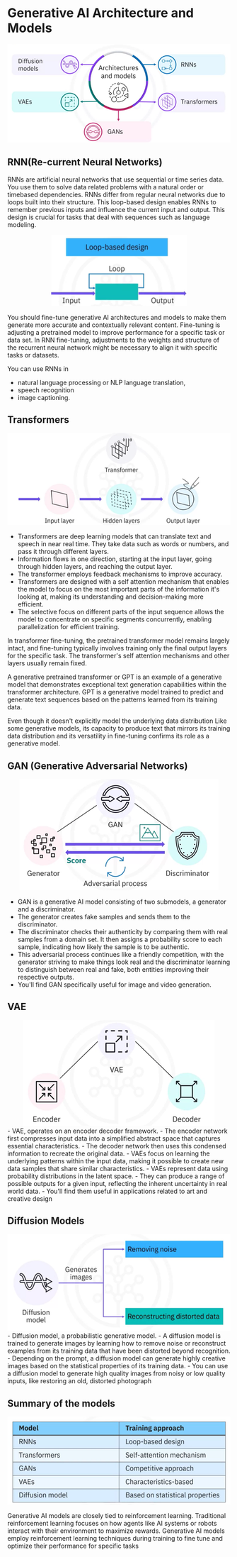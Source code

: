 # Generative AI Architecture and Models

<center><img src="../../images/C1/C1_002.png"/></center>

## RNN(Re-current Neural Networks)

RNNs are artificial neural networks that use sequential or time series data. You use them to solve data related problems with a natural order or timebased dependencies.
RNNs differ from regular neural networks due to loops built into their structure. This loop-based design enables RNNs to remember previous inputs and influence the current input and output. This design is crucial for tasks that deal with sequences such as language modeling.

<center><img src="../../images/C1/C1_004.png"/></center>

You should fine-tune generative AI architectures and models to make them generate more accurate and contextually relevant content. Fine-tuning is adjusting a pretrained model to improve performance for a specific task or data set. 
In RNN fine-tuning, adjustments to the weights and structure of the recurrent neural network might be necessary to align it with specific tasks or datasets. 

You can use RNNs in 
- natural language processing or NLP language translation,
- speech recognition
- image captioning.

## Transformers
<center><img src="../../images/C1/C1_006.png"/></center>

- Transformers are deep learning models that can translate text and speech in near real time. They take data such as words or numbers, and pass it through different layers. 
- Information flows in one direction, starting at the input layer, going through hidden layers, and reaching the output layer. 
- The transformer employs feedback mechanisms to improve accuracy. 
- Transformers are designed with a self attention mechanism that enables the model to focus on the most important parts of the information it's looking at, making its understanding and decision-making more efficient. 
- The selective focus on different parts of the input sequence allows the model to concentrate on specific segments concurrently, enabling parallelization for efficient training. 

In transformer fine-tuning, the pretrained transformer model remains largely intact, and fine-tuning typically involves training only the final output layers for the specific task. The transformer's self attention mechanisms and other layers usually remain fixed. 

A generative pretrained transformer or GPT is an example of a generative model that demonstrates exceptional text generation capabilities within the transformer architecture. GPT is a generative model trained to predict and generate text sequences based on the patterns learned from its training data. 

Even though it doesn't explicitly model the underlying data distribution Like some generative models, its capacity to produce text that mirrors its training data distribution and its versatility in fine-tuning confirms its role as a generative model.

## GAN (Generative Adversarial Networks)
<center><img src="../../images/C1/C1_008.png"/></center>

- GAN is a generative AI model consisting of two submodels, a generator and a discriminator. 
- The generator creates fake samples and sends them to the discriminator. 
- The discriminator checks their authenticity by comparing them with real samples from a domain set. It then assigns a probability score to each sample, indicating how likely the sample is to be authentic. 
- This adversarial process continues like a friendly competition, with the generator striving to make things look real and the discriminator learning to distinguish between real and fake, both entities improving their respective outputs. 
- You'll find GAN specifically useful for image and video generation.

## VAE

<center><img src="../../images/C1/C1_010.png"/></center>
- VAE, operates on an encoder decoder framework. 
- The encoder network first compresses input data into a simplified abstract space that captures essential characteristics. 
- The decoder network then uses this condensed information to recreate the original data.
- VAEs focus on learning the underlying patterns within the input data, making it possible to create new data samples that share similar characteristics. 
- VAEs represent data using probability distributions in the latent space. 
- They can produce a range of possible outputs for a given input, reflecting the inherent uncertainty in real world data. 
- You'll find them useful in applications related to art and creative design

## Diffusion Models
<center><img src="../../images/C1/C1_012.png"/></center>
- Diffusion model, a probabilistic generative model. 
- A diffusion model is trained to generate images by learning how to remove noise or reconstruct examples from its training data that have been distorted beyond recognition. 
- Depending on the prompt, a diffusion model can generate highly creative images based on the statistical properties of its training data. 
- You can use a diffusion model to generate high quality images from noisy or low quality inputs, like restoring an old, distorted photograph

## Summary of the models
<center><img src="../../images/C1/C1_014.png"/></center>


Generative AI models are closely tied to reinforcement learning. 
Traditional reinforcement learning focuses on how agents like AI systems or robots interact with their environment to maximize rewards. Generative AI models employ reinforcement learning techniques during training to fine tune and optimize their performance for specific tasks
